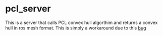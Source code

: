 # pcl_server
This is a server that calls PCL convex hull algorthim and returns a convex hull in ros mesh format. This is simply a workaround due to this [bug](http://philip-long.github.io/linux/c++/pcl/boost/2018/08/17/PCL_Boost_SegFault.html)
